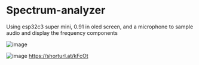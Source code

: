 # Spectrum-analyzer
Using esp32c3 super mini, 0.91 in oled screen, and a microphone to sample audio and display the frequency components


![image](https://github.com/user-attachments/assets/60a64f61-c97a-4e37-a35f-7df1a7e6db5f)

![image](https://github.com/user-attachments/assets/9435ffab-225a-45ca-853c-315885ee7832)
https://shorturl.at/kFcOt

